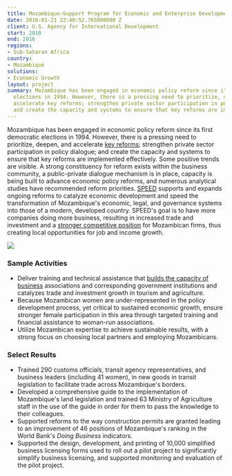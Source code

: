 ```yaml
---
title: Mozambique—Support Program for Economic and Enterprise Development (SPEED)
date: 2016-01-21 22:40:52.765000000 Z
client: U.S. Agency for International Development
start: 2010
end: 2016
regions:
- Sub-Saharan Africa
country:
- Mozambique
solutions:
- Economic Growth
layout: project
summary: Mozambique has been engaged in economic policy reform since its first democratic
  elections in 1994. However, there is a pressing need to prioritize, deepen, and
  accelerate key reforms; strengthen private sector participation in policy dialogue;
  and create the capacity and systems to ensure that key reforms are implemented effectively.
---
```


Mozambique has been engaged in economic policy reform since its first democratic elections in 1994. However, there is a pressing need to prioritize, deepen, and accelerate [key reforms][1]; strengthen private sector participation in policy dialogue; and create the capacity and systems to ensure that key reforms are implemented effectively. Some positive trends are visible. A strong constituency for reform exists within the business community, a public-private dialogue mechanism is in place, capacity is being built to advance economic policy reforms, and numerous analytical studies have recommended reform priorities. [SPEED][2] supports and expands ongoing reforms to catalyze economic development and speed the transformation of Mozambique's economic, legal, and governance systems into those of a modern, developed country. SPEED's goal is to have more companies doing more business, resulting in increased trade and investment and a [stronger competitive position][3] for Mozambican firms, thus creating local opportunities for job and income growth.

![][4]

###  Sample Activities

* Deliver training and technical assistance that [builds the capacity of business][5] associations and corresponding government institutions and catalyzes trade and investment growth in tourism and agriculture.
* Because Mozambican women are under-represented in the policy development process, yet critical to sustained economic growth, ensure stronger female participation in this area through targeted training and financial assistance to woman-run associations.
* Utilize Mozambican expertise to achieve sustainable results, with a strong focus on choosing local partners and employing Mozambicans.

###  Select Results

* Trained 290 customs officials, transit agency representatives, and business leaders (including 41 women), in new goods in transit legislation to facilitate trade across Mozambique's borders.
* Developed a comprehensive guide to the implementation of Mozambique's land legislation and trained 63 Ministry of Agriculture staff in the use of the guide in order for them to pass the knowledge to their colleagues.
* Supported reforms to the way construction permits are granted leading to an improvement of 46 positions of Mozambique's ranking in the World Bank's _Doing Business_ indicators.
* Supported the design, development, and printing of 10,000 simplified business licensing forms used to roll out a pilot project to significantly simplify business licensing, and supported monitoring and evaluation of the pilot project.

[1]: http://dai-global-developments.com/articles/reforming-business-policy-mozambique.html
[2]: http://www.speed-program.com/
[3]: https://www.youtube.com/channel/UC1fZmNplnrzArM8eS1V2shA/videos
[4]: /assets/images/projects/Soja-depositada-no-celeiro.jpg
[5]: http://blog.usaid.gov/2014/02/doing-business-in-mozambique-just-got-easier/

